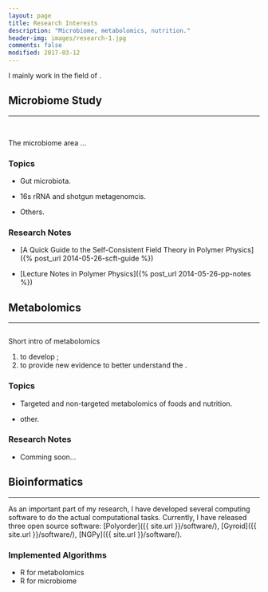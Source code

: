 ```yaml
---
layout: page
title: Research Interests
description: "Microbiome, metabolomics, nutrition."
header-img: images/research-1.jpg
comments: false
modified: 2017-03-12
---
```


I mainly work in the field of .

## Microbiome Study
-----

<figure class="third">
    <img src="{{ site.url }}/images/research/bcc.png" alt="">
    <img src="{{ site.url }}/images/research/hex.png" alt="">
    <img src="{{ site.url }}/images/research/gyroid.png" alt="">
</figure>

The microbiome area ...

### Topics

* Gut microbiota.

* 16s rRNA and shotgun metagenomcis.

* Others.

### Research Notes

* [A Quick Guide to the Self-Consistent Field Theory in Polymer Physics]({% post_url 2014-05-26-scft-guide %})

* [Lecture Notes in Polymer Physics]({% post_url 2014-05-26-pp-notes %})

## Metabolomics
-----

<figure>
    <img src="{{ site.url }}/images/research/peo.png" alt="">
</figure>

Short intro of metabolomics
1. to develop ;
2. to provide new evidence to better understand the   .

### Topics

* Targeted and non-targeted metabolomics of foods and nutrition.

* other.

### Research Notes

* Comming soon...

## Bioinformatics
-----

As an important part of my research, I have developed several computing software to do the actual computational tasks. Currently, I have released three open source software: [Polyorder]({{ site.url }}/software/), [Gyroid]({{ site.url }}/software/), [NGPy]({{ site.url }}/software/).

### Implemented Algorithms

* R for metabolomics
* R for microbiome
